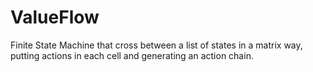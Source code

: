 # ValueFlow

Finite State Machine that cross between a list of states in a matrix way, putting actions in each cell and generating an action chain.
